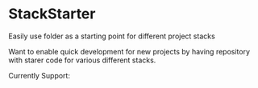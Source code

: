 # StackStarter
Easily use folder as a starting point for different project stacks


Want to enable quick development for new projects by having repository with starer code for various different stacks.

Currently Support:

